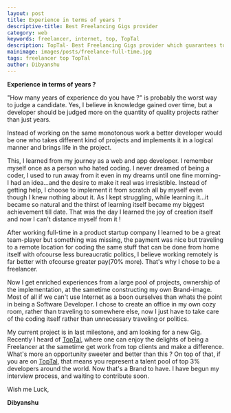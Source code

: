```yaml
---
layout: post
title: Experience in terms of years ?
descriptive-title: Best Freelancing Gigs provider
category: web
keywords: freelancer, internet, top, TopTal
description: TopTal- Best Freelancing Gigs provider which guarantees top clients and a represents a pool of top 3% of the developers.
mainimage: images/posts/freelance-full-time.jpg
tags: freelancer top TopTal
author: Dibyanshu
---
```


**Experience in terms of years ?**


"How many years of experience do you have ?" is probably the worst way to judge a candidate.
Yes, I believe in knowledge gained over time, but a developer should be judged more on the quantity of quality projects rather than just years.

Instead of working on the same monotonous work a better developer would be one who takes different kind of projects and implements it in a logical manner and brings life in the project.




This, I learned from my journey as a web and app developer. I remember myself once as a person who hated coding. I never dreamed of being a coder, I used to run away from it even in my dreams until one fine morning- I had an idea...and the desire to make it real was irresistible. Instead of getting help, I choose to implement it from scratch all by myself even though I knew nothing about it. As I kept struggling, while learning it...it became so natural and the thirst of learning itself became my biggest achievement till date. That was the day I learned the joy of creation itself and now I can't distance myself from it !



After working full-time in a product startup company I learned to be a great team-player but something was missing, the payment was nice but traveling to a remote location for coding the same stuff that can be done from home itself with ofcourse less bureaucratic politics, I believe working remotely is far better with ofcourse greater pay(70% more). That's why I chose to be a freelancer.



Now I get enriched experiences from a large pool of projects, ownership of the implementation, at the sametime constructing my own Brand-image. Most of all if we can't use Internet as a boon ourselves than whats the point in being a Software Developer. I chose to create an office in my own cozy room, rather than traveling to somewhere else, now I just have to take care of the coding itself rather than unnecessary traveling or politics.




My current project is in last milestone, and am looking for a new Gig. Recently I heard of <a href="https://www.toptal.com/web" target='_blank'> TopTal</a>, where one can enjoy the delights of being a Freelancer at the sametime get work from top clients and make a difference. What's more an opportunity sweeter and better than this ? On top of that, if you are on <a href="https://www.toptal.com/web" target='_blank'> TopTal</a>, that means you represent a talent pool of top 3% developers around the world. Now that's a Brand to have. I have begun my interview process, and waiting to contribute soon.




Wish me Luck,

**Dibyanshu**
<br><br><br><br>
